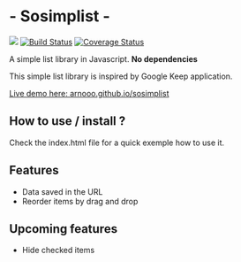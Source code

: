 # - Sosimplist -
<a href="https://codeclimate.com/github/Arnooo/sosimplist"><img src="https://codeclimate.com/github/Arnooo/sosimplist/badges/gpa.svg" /></a>
[![Build Status](https://semaphoreci.com/api/v1/projects/2b18da5b-6a83-4ff8-a7ca-083ff920664f/649186/shields_badge.svg)](https://semaphoreci.com/arnooo/sosimplist)
[![Coverage Status](https://coveralls.io/repos/Arnooo/sosimplist/badge.svg?branch=master&service=github)](https://coveralls.io/github/Arnooo/sosimplist?branch=master)

A simple list library in Javascript. **No dependencies**

This simple list library is inspired by Google Keep application. 

[Live demo here: arnooo.github.io/sosimplist](http://arnooo.github.io/sosimplist/)

## How to use / install ?
Check the index.html file for a quick exemple how to use it.

## Features
* Data saved in the URL
* Reorder items by drag and drop

## Upcoming features
* Hide checked items


